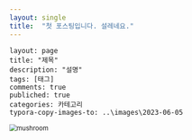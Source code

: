 ```yaml
---
layout: single
title:  "첫 포스팅입니다. 설레네요."
---
```


```
layout: page
title: "제목"
description: "설명"
tags: [태그]
comments: true
publiched: true
categories: 카테고리
typora-copy-images-to: ..\images\2023-06-05
```

<img src="C:\Users\User\Desktop\mushroom.gif" alt="mushroom" style="zoom:80%;" />









































